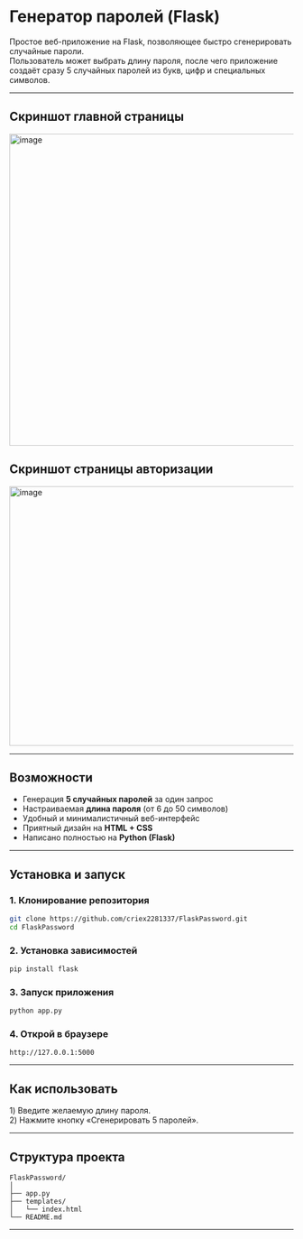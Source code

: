 # **Генератор паролей (Flask)**

Простое веб-приложение на Flask, позволяющее быстро сгенерировать случайные пароли.  
Пользователь может выбрать длину пароля, после чего приложение создаёт сразу 5 случайных паролей из букв, цифр и специальных символов.

---

## **Скриншот главной страницы**
<img width="864" height="553" alt="image" src="https://github.com/user-attachments/assets/cd9c6df2-f184-4ba6-8481-5f795cb3ffce" />

## **Скриншот страницы авторизации**
<img width="940" height="460" alt="image" src="https://github.com/user-attachments/assets/fbe06be4-8246-48b8-9e04-6a0cbb6d0ef0" />


---

## **Возможности**

- Генерация **5 случайных паролей** за один запрос  
- Настраиваемая **длина пароля** (от 6 до 50 символов)  
- Удобный и минималистичный веб-интерфейс  
- Приятный дизайн на **HTML + CSS**  
- Написано полностью на **Python (Flask)** 

---

## **Установка и запуск**

### 1. Клонирование репозитория
```bash
git clone https://github.com/criex2281337/FlaskPassword.git
cd FlaskPassword
```

### 2. Установка зависимостей
```bash
pip install flask
```

### 3. Запуск приложения
```bash
python app.py
```

### 4. Открой в браузере
```
http://127.0.0.1:5000
```

---

## **Как использовать**

1️) Введите желаемую длину пароля.  
2️) Нажмите кнопку «Сгенерировать 5 паролей».  

---

## **Структура проекта**

```
FlaskPassword/
│
├── app.py
├── templates/
│   └── index.html
└── README.md
```

---
